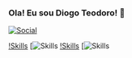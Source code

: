 ### Ola! Eu sou Diogo Teodoro! 🙂
[![Social](https://img.shields.io/badge/LinkedIn-0077B5?style=for-the-badge&logo=linkedin&logoColor=white)](https://www.linkedin.com/in/diogo-teodoro-39a215242/)

[!Skills](https://img.shields.io/badge/HTML5-E34F26?style=for-the-badge&logo=html5&logoColor=white)
[![Skills](https://img.shields.io/badge/CSS3-1572B6?style=for-the-badge&logo=css3&logoColor=white)
[!Skills](https://img.shields.io/badge/JavaScript-323330?style=for-the-badge&logo=javascript&logoColor=F7DF1E)
[![Skills](https://img.shields.io/badge/Java-ED8B00?style=for-the-badge&logo=openjdk&logoColor=white)
